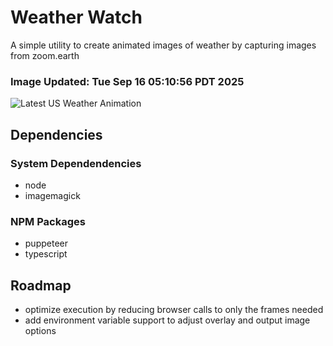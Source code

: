 # Weather Watch

A simple utility to create animated images of weather by capturing images from zoom.earth

### Image Updated: Tue Sep 16 05:10:56 PDT 2025

![Latest US Weather Animation](animations/2025-09-16.webp)

## Dependencies
### System Dependendencies
* node
* imagemagick
### NPM Packages
* puppeteer
* typescript

## Roadmap
* optimize execution by reducing browser calls to only the frames needed
* add environment variable support to adjust overlay and output image options
